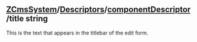 ## [ZCmsSystem]/[Descriptors]/[componentDescriptor]/title **string**

This is the text that appears in the titlebar of the edit form.

[ZCmsSystem]: ../../readme.md
[Descriptors]: ../../descriptors.md
[componentDescriptor]: ../componentDescriptor.md